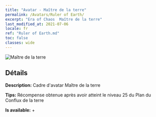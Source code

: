 ```yaml
---
title: "Avatar - Maître de la terre"
permalink: /Avatars/Ruler of Earth/
excerpt: "Era of Chaos  Maître de la terre"
last_modified_at: 2021-07-06
locale: fr
ref: "Ruler of Earth.md"
toc: false
classes: wide
---
```

 ![Maître de la terre](/images/a/avatarFrame_40.png)

## Détails

 **Description:** Cadre d'avatar Maître de la terre 

 **Tips:** Récompense obtenue après avoir atteint le niveau 25 du Plan du Conflux de la terre 

 **Is available:**  + 

